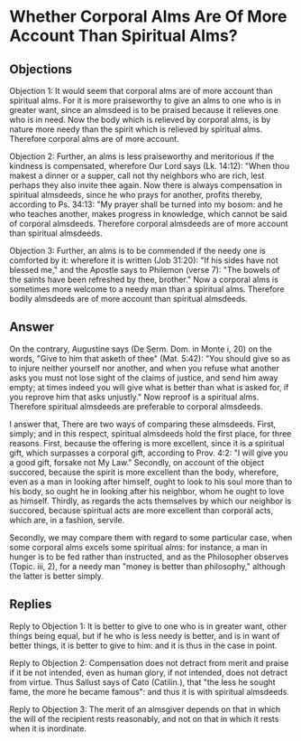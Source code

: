 # Whether Corporal Alms Are Of More Account Than Spiritual Alms?

## Objections

Objection 1: It would seem that corporal alms are of more account than spiritual alms. For it is more praiseworthy to give an alms to one who is in greater want, since an almsdeed is to be praised because it relieves one who is in need. Now the body which is relieved by corporal alms, is by nature more needy than the spirit which is relieved by spiritual alms. Therefore corporal alms are of more account.

Objection 2: Further, an alms is less praiseworthy and meritorious if the kindness is compensated, wherefore Our Lord says (Lk. 14:12): "When thou makest a dinner or a supper, call not thy neighbors who are rich, lest perhaps they also invite thee again. Now there is always compensation in spiritual almsdeeds, since he who prays for another, profits thereby, according to Ps. 34:13: "My prayer shall be turned into my bosom: and he who teaches another, makes progress in knowledge, which cannot be said of corporal almsdeeds. Therefore corporal almsdeeds are of more account than spiritual almsdeeds.

Objection 3: Further, an alms is to be commended if the needy one is comforted by it: wherefore it is written (Job 31:20): "If his sides have not blessed me," and the Apostle says to Philemon (verse 7): "The bowels of the saints have been refreshed by thee, brother." Now a corporal alms is sometimes more welcome to a needy man than a spiritual alms. Therefore bodily almsdeeds are of more account than spiritual almsdeeds.

## Answer

On the contrary, Augustine says (De Serm. Dom. in Monte i, 20) on the words, "Give to him that asketh of thee" (Mat. 5:42): "You should give so as to injure neither yourself nor another, and when you refuse what another asks you must not lose sight of the claims of justice, and send him away empty; at times indeed you will give what is better than what is asked for, if you reprove him that asks unjustly." Now reproof is a spiritual alms. Therefore spiritual almsdeeds are preferable to corporal almsdeeds.

I answer that, There are two ways of comparing these almsdeeds. First, simply; and in this respect, spiritual almsdeeds hold the first place, for three reasons. First, because the offering is more excellent, since it is a spiritual gift, which surpasses a corporal gift, according to Prov. 4:2: "I will give you a good gift, forsake not My Law." Secondly, on account of the object succored, because the spirit is more excellent than the body, wherefore, even as a man in looking after himself, ought to look to his soul more than to his body, so ought he in looking after his neighbor, whom he ought to love as himself. Thirdly, as regards the acts themselves by which our neighbor is succored, because spiritual acts are more excellent than corporal acts, which are, in a fashion, servile.

Secondly, we may compare them with regard to some particular case, when some corporal alms excels some spiritual alms: for instance, a man in hunger is to be fed rather than instructed, and as the Philosopher observes (Topic. iii, 2), for a needy man "money is better than philosophy," although the latter is better simply.

## Replies

Reply to Objection 1: It is better to give to one who is in greater want, other things being equal, but if he who is less needy is better, and is in want of better things, it is better to give to him: and it is thus in the case in point.

Reply to Objection 2: Compensation does not detract from merit and praise if it be not intended, even as human glory, if not intended, does not detract from virtue. Thus Sallust says of Cato (Catilin.), that "the less he sought fame, the more he became famous": and thus it is with spiritual almsdeeds.

Reply to Objection 3: The merit of an almsgiver depends on that in which the will of the recipient rests reasonably, and not on that in which it rests when it is inordinate.